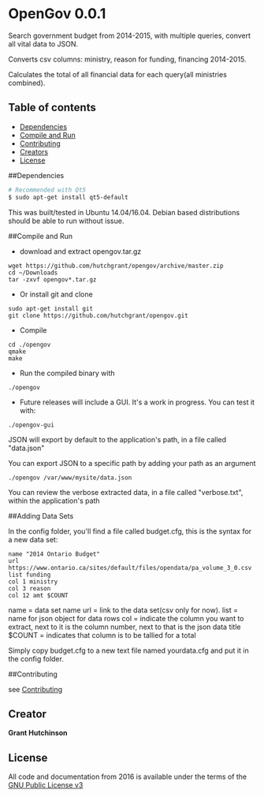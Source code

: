 # OpenGov 0.0.1
Search government budget from 2014-2015, with multiple queries, convert all vital data to JSON.

Converts csv columns: ministry, reason for funding, financing 2014-2015.

Calculates the total of all financial data for each query(all ministries combined).

## Table of contents

- [Dependencies](#dependencies)
- [Compile and Run](#compile-and-run)
- [Contributing](#contributing)
- [Creators](#creators)
- [License](#license)

##Dependencies

```bash
# Recommended with Qt5
$ sudo apt-get install qt5-default
```
This was built/tested in Ubuntu 14.04/16.04. Debian based distributions should be able to run without issue. 


##Compile and Run
- download and extract opengov.tar.gz 
```
wget https://github.com/hutchgrant/opengov/archive/master.zip
cd ~/Downloads
tar -zxvf opengov*.tar.gz 
```
- Or install git and clone
```
sudo apt-get install git
git clone https://github.com/hutchgrant/opengov.git
```
- Compile
```
cd ./opengov
qmake 
make
```
- Run the compiled binary with
```
./opengov
```
- Future releases will include a GUI. It's a work in progress. You can test it with:
```
./opengov-gui
```

JSON will export by default to the application's path, in a file called "data.json"

You can export JSON to a specific path by adding your path as an argument
```
./opengov /var/www/mysite/data.json
```

You can review the verbose extracted data, in a file called "verbose.txt", within the application's path

##Adding Data Sets

In the config folder, you'll find a file called budget.cfg, this is the syntax for a new data set:
```
name "2014 Ontario Budget"
url https://www.ontario.ca/sites/default/files/opendata/pa_volume_3_0.csv
list funding
col 1 ministry
col 3 reason
col 12 amt $COUNT
```

name = data set name
url = link to the data set(csv only for now).
list = name for json object for data rows
col =  indicate the column you want to extract, next to it is the column number, next to that is the json data title
$COUNT = indicates that column is to be tallied for a total

Simply copy budget.cfg to a new text file named yourdata.cfg and put it in the config folder. 

##Contributing

see [Contributing](https://github.com/hutchgrant/opengov/blob/master/CONTRIBUTING.md)

## Creator
**Grant Hutchinson**

## License
All code and documentation from 2016 is available under the terms of the [GNU Public License v3](http://www.gnu.org/copyleft/gpl.html)
